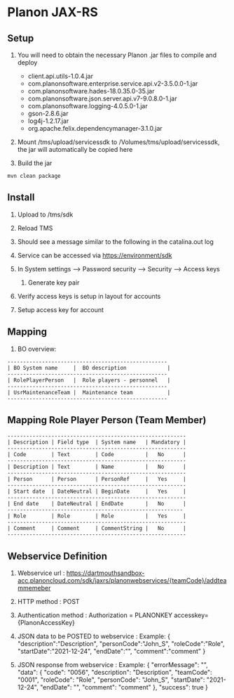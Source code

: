 # Planon JAX-RS

## Setup

1. You will need to obtain the necessary Planon .jar files to compile and deploy

    * client.api.utils-1.0.4.jar
    * com.planonsoftware.enterprise.service.api.v2-3.5.0.0-1.jar
    * com.planonsoftware.hades-18.0.35.0-35.jar
    * com.planonsoftware.json.server.api.v7-9.0.8.0-1.jar
    * com.planonsoftware.logging-4.0.5.0-1.jar
    * gson-2.8.6.jar
    * log4j-1.2.17.jar
    * org.apache.felix.dependencymanager-3.1.0.jar

2. Mount /tms/upload/servicessdk to /Volumes/tms/upload/servicessdk, the jar will automatically be copied here
3. Build the jar

```shell
mvn clean package
```

## Install

1. Upload to /tms/sdk
2. Reload TMS
3. Should see a message similar to the following in the catalina.out log


4. Service can be accessed via [https://environment/sdk](https://environment/sdk)
5. In System settings --> Password security --> Security --> Access keys
    1. Generate key pair
6. Verify access keys is setup in layout for accounts
7. Setup access key for account


## Mapping
1. BO overview:
```
---------------------------------------------------
| BO System name     |	BO description             |
---------------------------------------------------
| RolePlayerPerson   |	Role players - personnel   |
---------------------------------------------------
| UsrMaintenanceTeam |	Maintenance team           |
---------------------------------------------------
```
	

## Mapping Role Player Person (Team Member)
```
---------------------------------------------------------
| Description |	Field type  | System name	| Mandatory	| 
---------------------------------------------------------
| Code        |	Text        | Code          |	No	    |
---------------------------------------------------------
| Description |	Text	    | Name          |	No	    |
---------------------------------------------------------
| Person      |	Person      | PersonRef     |	Yes	    |
---------------------------------------------------------
| Start date  |	DateNeutral | BeginDate	    |   Yes	    |
---------------------------------------------------------
| End date	  | DateNeutral	| EndDate	    |   No      |	
--------------------------------------------------------
| Role	      | Role	    | Role          |	Yes	    |
---------------------------------------------------------
| Comment     |	Comment     | CommentString |	No	    |
---------------------------------------------------------
```

## Webservice Definition 

1. Webservice url : https://dartmouthsandbox-acc.planoncloud.com/sdk/jaxrs/planonwebservices/{teamCode}/addteammemeber
2. HTTP method    : POST 
3. Authentication method : 	Authorization = PLANONKEY accesskey={PlanonAccessKey} 
4. JSON data to be POSTED to webservice :
Example:
{
   "description":"Description",
   "personCode":"John_S",
   "roleCode":"Role",
   "startDate":"2021-12-24", 
   "endDate":"",
   "comment":"comment"
}

 
5. JSON response from webservice :
Example: 
{
    "errorMessage": "",
    "data": {
        "code": "0056",
        "description": "Description",
        "teamCode": "0001",
        "roleCode": "Role",
        "personCode": "John_S",
        "startDate": "2021-12-24",
        "endDate": "",
        "comment": "comment"
    },
    "success": true
}


				
				
				


